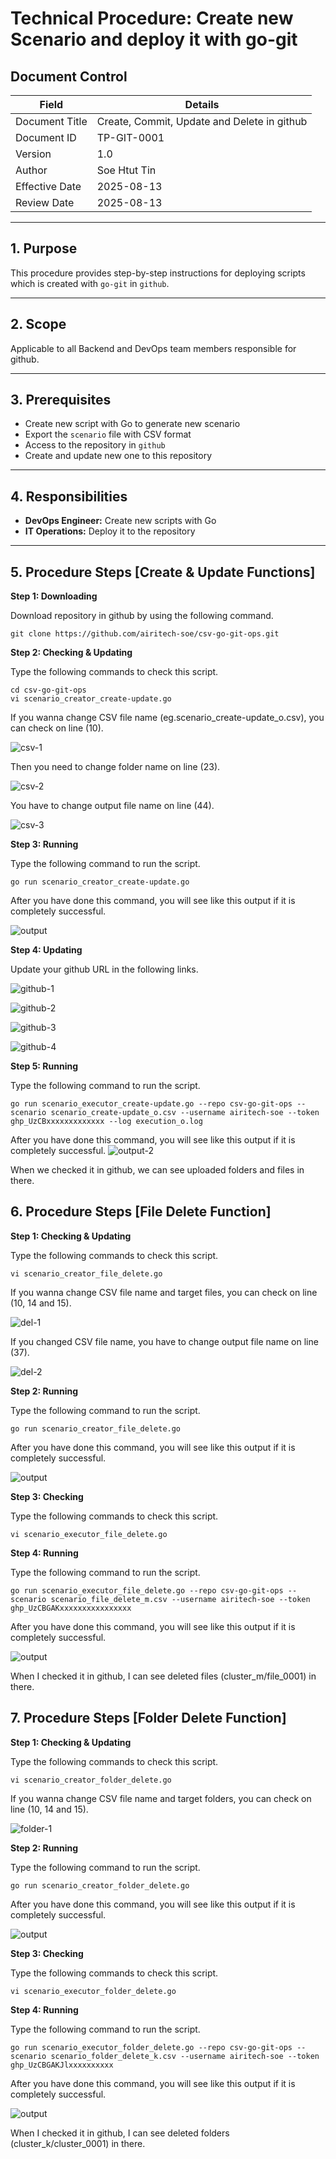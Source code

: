 # Technical Procedure: Create new Scenario and deploy it with go-git

## Document Control

| Field | Details |
| --- | --- |
| Document Title | Create, Commit, Update and Delete in github |
| Document ID | TP-GIT-0001 |
| Version | 1.0 |
| Author | Soe Htut Tin |
| Effective Date | 2025-08-13 |
| Review Date | 2025-08-13 |

---

## 1\. Purpose

This procedure provides step-by-step instructions for deploying scripts which is created with `go-git` in `github`.

---

## 2\. Scope

Applicable to all Backend and DevOps team members responsible for github.

---

## 3\. Prerequisites

*   Create new script with Go to generate new scenario
*   Export the `scenario` file with CSV format
*   Access to the repository in `github`
*   Create and update new one to this repository

---

## 4\. Responsibilities

*   **DevOps Engineer:** Create new scripts with Go
*   **IT Operations:** Deploy it to the repository

---

## 5\. Procedure Steps \[Create & Update Functions\]

**Step 1: Downloading**

Download repository in github by using the following command.

```
git clone https://github.com/airitech-soe/csv-go-git-ops.git
```

**Step 2: Checking & Updating**

Type the following commands to check this script.

```
cd csv-go-git-ops
vi scenario_creator_create-update.go
```

If you wanna change CSV file name (eg.scenario\_create-update\_o.csv), you can check on line (10).

![csv-1](photo/creator-create-update-1.png)

Then you need to change folder name on line (23).

![csv-2](photo/creator-create-update-2.png)

You have to change output file name on line (44).

![csv-3](photo/creator-create-update-3.png)

**Step 3: Running**

Type the following command to run the script.

```
go run scenario_creator_create-update.go
```

After you have done this command, you will see like this output if it is completely successful.

![output](photo/creator-create-update-output.png)

**Step 4: Updating**

Update your github URL in the following links.

![github-1](photo/executor-create-update-1.png)

![github-2](photo/executor-create-update-2.png)

![github-3](photo/executor-create-update-3.png)

![github-4](photo/executor-create-update-4.png)

**Step 5: Running**

Type the following command to run the script.

```
go run scenario_executor_create-update.go --repo csv-go-git-ops --scenario scenario_create-update_o.csv --username airitech-soe --token ghp_UzCBxxxxxxxxxxxxx --log execution_o.log
```
After you have done this command, you will see like this output if it is completely successful.
![output-2](photo/executor-create-update-output.png)

When we checked it in github, we can see uploaded folders and files in there.

## 6\. Procedure Steps \[File Delete Function\]

**Step 1: Checking & Updating**

Type the following commands to check this script.

```
vi scenario_creator_file_delete.go
```

If you wanna change CSV file name and target files, you can check on line (10, 14 and 15).

![del-1](photo/creator-file-delete-1.png)

If you changed CSV file name, you have to change output file name on line (37).

![del-2](photo/creator-file-delete-2.png)

**Step 2: Running**

Type the following command to run the script.

```
go run scenario_creator_file_delete.go
```
After you have done this command, you will see like this output if it is completely successful.

![output](photo/creator-file-delete-output.png)

**Step 3: Checking**

Type the following commands to check this script.

```
vi scenario_executor_file_delete.go
```

**Step 4: Running**

Type the following command to run the script.

```
go run scenario_executor_file_delete.go --repo csv-go-git-ops --scenario scenario_file_delete_m.csv --username airitech-soe --token ghp_UzCBGAKxxxxxxxxxxxxxxxx
```
After you have done this command, you will see like this output if it is completely successful.

![output](photo/executor-file-delete-output.png)

When I checked it in github, I can see deleted files (cluster_m/file_0001) in there.

## 7\. Procedure Steps \[Folder Delete Function\]

**Step 1: Checking & Updating**

Type the following commands to check this script.

```
vi scenario_creator_folder_delete.go
```

If you wanna change CSV file name and target folders, you can check on line (10, 14 and 15).

![folder-1](photo/creator-folder-delete-1.png)

**Step 2: Running**

Type the following command to run the script.

```
go run scenario_creator_folder_delete.go
```

After you have done this command, you will see like this output if it is completely successful.

![output](photo/creator-folder-delete-output.png)

**Step 3: Checking**

Type the following commands to check this script.

```
vi scenario_executor_folder_delete.go
```

**Step 4: Running**

Type the following command to run the script.

```
go run scenario_executor_folder_delete.go --repo csv-go-git-ops --scenario scenario_folder_delete_k.csv --username airitech-soe --token ghp_UzCBGAKJlxxxxxxxxxx
```

After you have done this command, you will see like this output if it is completely successful.

![output](photo/executor-folder-delete-output.png)

When I checked it in github, I can see deleted folders (cluster_k/cluster_0001) in there.